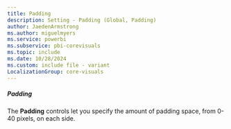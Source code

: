 ```yaml
---
title: Padding
description: Setting - Padding (Global, Padding)
author: JaedenArmstrong
ms.author: miguelmyers
ms.service: powerbi
ms.subservice: pbi-corevisuals
ms.topic: include
ms.date: 10/28/2024
ms.custom: include file - variant
LocalizationGroup: core-visuals
---
```

##### Padding

The **Padding** controls let you specify the amount of padding space, from 0-40 pixels, on each side.
